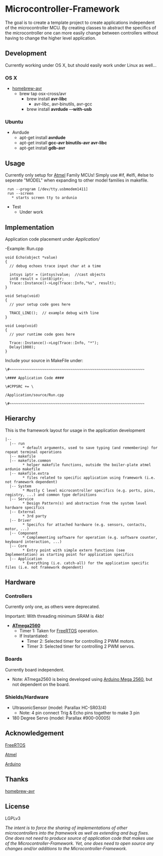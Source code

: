 # Microcontroller-Framework

The goal is to create a template project to create applications independent of the microcontroller MCU.  By creating classes to abstract the specifics of the microcontroller one can more easily change between controllers without having to change the higher level application.

## Development

Currently working under OS X, but should easily work under Linux as well...

### OS X
  - [homebrew-avr](https://github.com/osx-cross/homebrew-avr/)
    - brew tap osx-cross/avr
      - brew install **avr-libc**
        - avr-libc, avr-binutils, avr-gcc
      - brew install **avrdude --with-usb**

### Ubuntu
  - Avrdude
    - apt-get install **avrdude**
    - apt-get install **gcc-avr binutils-avr avr-libc**
    - apt-get install **gdb-avr**

## Usage

Currently only setup for [Atmel](http://www.atmel.com/products/microcontrollers/avr/) Family MCUs! Simply use #if, #elfi, #else to seperate "MODEL" when expanding to other model families in makefile.

     run --program [/dev/tty.usbmodem1411]
     run --screen
       * starts screen tty to ardunio

  - Test
     - Under work

## Implementation

Application code placement under *Application/*

  -Example: Run.cpp

    void Echo(object *value)
    {
      // debug echoes trace input char at a time

      intsys iptr = (intsys)value;  //cast objects
      int8 result = (int8)iptr;
      Trace::Instance()->Log(Trace::Info,"%s", result);
    }

    void Setup(void)
    {
      // your setup code goes here

      TRACE_LINE();  // example debug with line
    }

    void Loop(void)
    {
      // your runtime code goes here
      
      Trace::Instance()->Log(Trace::Info, "*");
      Delay(1000);
    }

Include your source in MakeFile under:

    \#~~~~~~~~~~~~~~~~~~~~~~~~~~~~~~~~~~~~~~~~~~~~~~~~~~~~~~~~~~~~~~

    \#### Application Code ####

    \#CPPSRC += \

    /Application/source/Run.cpp

    \#~~~~~~~~~~~~~~~~~~~~~~~~~~~~~~~~~~~~~~~~~~~~~~~~~~~~~~~~~~~~~~

## Hierarchy

  This is the framework layout for usage in the application development

    |--
      |-- run
            * default arguments, used to save typing (and remembering) for repeat terminal operations
      |-- makefile
      |-- makefile.common
            * helper makefile functions, outside the boiler-plate atmel ardunio makefile
      |-- makefile.extra
            * files related to specific application using framework (i.e. not framework dependent)
      |-- System
            * Mostly C level microcontroller specifics (e.g. ports, pins, registry, ...) and common type definitions
      |-- Service
            * Design Pattern(s) and abstraction from the system level hardware specifics
      |-- External
            * 3rd party
      |-- Driver
            * Specifcs for attached hardware (e.g. sensors, contacts, motor, ...)
      |-- Component
            * Complementing software for operation (e.g. software counter, keyboard interaction, ...)
      |-- Core
            * Entry point with simple extern functions (see Implementation) as starting point for application specifics
      |-- Application
            * Everything (i.e. catch-all) for the application specific files (i.e. not framework dependent)

## Hardware

### Controllers
Currently only one, as others were deprecated.

Important: With threading minimum SRAM is 4kb!

  - **[ATmega2560](http://www.atmel.com/devices/atmega2560.aspx)**
    - Timer 1: Taken for [FreeRTOS](http://www.freertos.org/) operation.
    - If Instantiated:
      - Timer 2: Selected timer for controlling 2 PWM motors.
      - Timer 3: Selected timer for controlling 2 PWM servos.

### Boards
Currently board independent.

  - Note: ATmega2560 is being developed using [Arduino Mega 2560](http://arduino.cc/en/Main/arduinoBoardMega2560), but not dependent on the board.

### Shields/Hardware

  - UltrasonicSensor (model: Parallax HC-SR03/4)
    - Note: 4 pin connect Trig & Echo pins together to make 3 pin
  - 180 Degree Servo (model: Parallax #900-00005)

## Acknowledgement

[FreeRTOS](http://www.freertos.org/)
  
[Atmel](http://www.atmel.com/products/microcontrollers/avr/)
  
[Arduino](http://arduino.cc/)
  
## Thanks

[homebrew-avr](https://github.com/osx-cross/homebrew-avr/)

## License

LGPLv3

*The intent is to force the sharing of implementations of other microcontrollers into the framework as well as extending and bug fixes.  One does not need to produce source of application code that makes use of the Microcontroller-Framework.  Yet, one does need to open source any changes and/or additions to the Microcontroller-Framework.*
